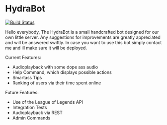 # HydraBot

[![Build Status](http://80.241.212.103:8080/buildStatus/icon?job=HydraBot_CI_git)](http://80.241.212.103:8080/job/HydraBot_CI_git/)


Hello everybody,
The HydraBot is a small handcrafted bot designed for our own little server.
Any suggestions for improvements are greatly appreciated and will be answered swiftly.
In case you want to use this bot simply contact me and ill make sure it will be deployed.

Current Features:
  - Audioplayback with some dope ass audio
  - Help Command, which displays possible actions
  - Smartass Tips
  - Ranking of users via their time spent online

Future Features:
  - Use of the League of Legends API
  - Integration Tests
  - Audioplayback via REST
  - Admin Commands


